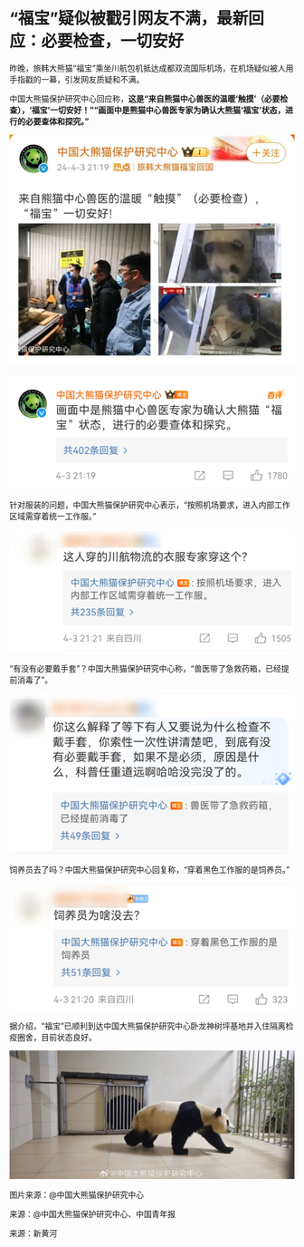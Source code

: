 # “福宝”疑似被戳引网友不满，最新回应：必要检查，一切安好

昨晚，旅韩大熊猫“福宝”乘坐川航包机抵达成都双流国际机场，在机场疑似被人用手指戳的一幕，引发网友质疑和不满。

中国大熊猫保护研究中心回应称，**这是“来自熊猫中心兽医的温暖‘触摸’（必要检查），‘福宝’一切安好！”“画面中是熊猫中心兽医专家为确认大熊猫‘福宝’状态，进行的必要查体和探究。”**

![8f37b50892d2ac5a8e84fbbbdfc67f9a.jpg](https://raw.githubusercontent.com/qqhsx/qqnews_image/main/2024/04/04/“福宝”疑似被戳引网友不满，最新回应：必要检查，一切安好/8f37b50892d2ac5a8e84fbbbdfc67f9a.jpg)

![354380be9128639712f9526071c1df3c.jpg](https://raw.githubusercontent.com/qqhsx/qqnews_image/main/2024/04/04/“福宝”疑似被戳引网友不满，最新回应：必要检查，一切安好/354380be9128639712f9526071c1df3c.jpg)

针对服装的问题，中国大熊猫保护研究中心表示，“按照机场要求，进入内部工作区域需穿着统一工作服。”

![c2c7b7d32a9ff88114c9a5e0cc91f5a4.jpg](https://raw.githubusercontent.com/qqhsx/qqnews_image/main/2024/04/04/“福宝”疑似被戳引网友不满，最新回应：必要检查，一切安好/c2c7b7d32a9ff88114c9a5e0cc91f5a4.jpg)

“有没有必要戴手套”？中国大熊猫保护研究中心称，“兽医带了急救药箱，已经提前消毒了”。

![102400633d7fb087213c351d8321adb4.jpg](https://raw.githubusercontent.com/qqhsx/qqnews_image/main/2024/04/04/“福宝”疑似被戳引网友不满，最新回应：必要检查，一切安好/102400633d7fb087213c351d8321adb4.jpg)

饲养员去了吗？中国大熊猫保护研究中心回复称，“穿着黑色工作服的是饲养员。”

![6bebdfb29e9ebac95f4b4192e07d188f.jpg](https://raw.githubusercontent.com/qqhsx/qqnews_image/main/2024/04/04/“福宝”疑似被戳引网友不满，最新回应：必要检查，一切安好/6bebdfb29e9ebac95f4b4192e07d188f.jpg)

据介绍，“福宝”已顺利到达中国大熊猫保护研究中心卧龙神树坪基地并入住隔离检疫圈舍，目前状态良好。

![339aa8780ad26bc3e30f4b773adbc84e.jpg](https://raw.githubusercontent.com/qqhsx/qqnews_image/main/2024/04/04/“福宝”疑似被戳引网友不满，最新回应：必要检查，一切安好/339aa8780ad26bc3e30f4b773adbc84e.jpg)

图片来源：@中国大熊猫保护研究中心

来源：@中国大熊猫保护研究中心、中国青年报

来源：新黄河

